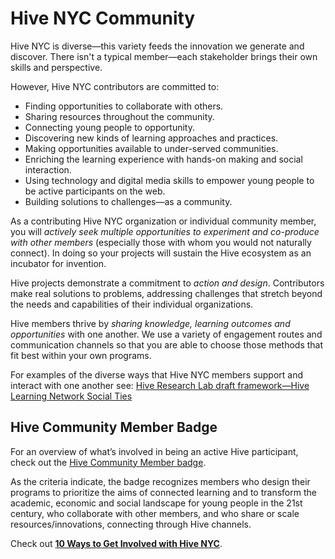 # Hive NYC Community

Hive NYC is diverse—this variety feeds the innovation we generate and discover. There isn't a typical member—each stakeholder brings their own skills and perspective.

However, Hive NYC contributors are committed to:
* Finding opportunities to collaborate with others.
* Sharing resources throughout the community.
* Connecting young people to opportunity.
* Discovering new kinds of learning approaches and practices.
* Making opportunities available to under-served communities.
* Enriching the learning experience with hands-on making and social interaction.
* Using technology and digital media skills to empower young people to be active participants on the web.
* Building solutions to challenges—as a community.

As a contributing Hive NYC organization or individual community member, you will *actively seek multiple opportunities to experiment and co-produce with other members* (especially those with whom you would not naturally connect). In doing so your projects will sustain the Hive ecosystem as an incubator for invention.

Hive projects demonstrate a commitment to *action and design*. Contributors make real solutions to problems, addressing challenges that stretch beyond the needs and capabilities of their individual organizations.

Hive members thrive by *sharing knowledge, learning outcomes and opportunities* with one another. We use a variety of engagement routes and communication channels so that you are able to choose those methods that fit best within your own programs. 

For examples of the diverse ways that Hive NYC members support and interact with one another see: [Hive Research Lab draft framework—Hive Learning Network Social Ties](https://drive.google.com/file/d/0B_VM3QApL9XfSm12dnJZN1dFRWM/view)

## Hive Community Member Badge

For an overview of what’s involved in being an active Hive participant, check out the [Hive Community Member badge](https://webmaker.org/en-US/badges/hive-community-member).

As the criteria indicate, the badge recognizes members who design their programs to prioritize the aims of connected learning and to transform the academic, economic and social landscape for young people in the 21st century, who collaborate with other members, and who share or scale resources/innovations, connecting through Hive channels.

Check out **[10 Ways to Get Involved with Hive NYC](../becoming_a_hive_nyc_member/10_ways_to_get_involved_with_hive_nyc.html)**.
